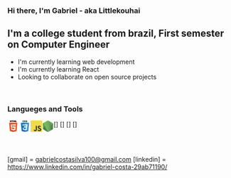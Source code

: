 ### Hi there, I'm Gabriel - aka Littlekouhai

## I'm a college student from brazil, First semester on Computer Engineer
- I'm currently learning web development
- I'm currently learning React
- Looking to collaborate on open source projects

<br/>

### Langueges and Tools

[<img align="left" alt="Htlm" width="26px" src="https://raw.githubusercontent.com/github/explore/80688e429a7d4ef2fca1e82350fe8e3517d3494d/topics/html/html.png" />]
[<img align="left" alt="Css" width="26px" src="https://raw.githubusercontent.com/github/explore/80688e429a7d4ef2fca1e82350fe8e3517d3494d/topics/css/css.png" />]
[<img align="left" alt="Javascript" width="26px" src="https://raw.githubusercontent.com/github/explore/80688e429a7d4ef2fca1e82350fe8e3517d3494d/topics/javascript/javascript.png"/>]
[<img align="left" alt="Nodejs" width="26px" src="https://raw.githubusercontent.com/github/explore/80688e429a7d4ef2fca1e82350fe8e3517d3494d/topics/nodejs/nodejs.png" />]

<br/>
<br/>




[gmail] = gabrielcostasilva100@gmail.com
[linkedin] = https://www.linkedin.com/in/gabriel-costa-29ab71190/
